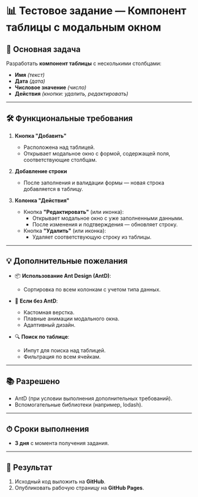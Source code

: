 # 📊 Тестовое задание — Компонент таблицы с модальным окном

## 🎯 Основная задача

Разработать **компонент таблицы** с несколькими столбцами:

- **Имя** _(текст)_
- **Дата** _(дата)_
- **Числовое значение** _(число)_
- **Действия** _(кнопки: удалить, редактировать)_

---

## 🛠 Функциональные требования

1. **Кнопка "Добавить"**

   - Расположена над таблицей.
   - Открывает модальное окно с формой, содержащей поля, соответствующие столбцам.

2. **Добавление строки**

   - После заполнения и валидации формы — новая строка добавляется в таблицу.

3. **Колонка "Действия"**
   - Кнопка **"Редактировать"** (или иконка):
     - Открывает модальное окно с уже заполненными данными.
     - После изменения и подтверждения — обновляет строку.
   - Кнопка **"Удалить"** (или иконка):
     - Удаляет соответствующую строку из таблицы.

---

## 💡 Дополнительные пожелания

- 📦 **Использование Ant Design (AntD)**:

  - Сортировка по всем колонкам с учетом типа данных.

- 🎨 **Если без AntD**:

  - Кастомная верстка.
  - Плавные анимации модального окна.
  - Адаптивный дизайн.

- 🔍 **Поиск по таблице**:
  - Инпут для поиска над таблицей.
  - Фильтрация по всем ячейкам.

---

## 📚 Разрешено

- AntD (при условии выполнения дополнительных требований).
- Вспомогательные библиотеки (например, lodash).

---

## ⏱ Сроки выполнения

- **3 дня** с момента получения задания.

---

## 🚀 Результат

1. Исходный код выложить на **GitHub**.
2. Опубликовать рабочую страницу на **GitHub Pages**.
